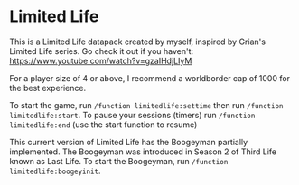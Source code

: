 # Limited Life
This is a Limited Life datapack created by myself, inspired by Grian's Limited Life series. 
Go check it out if you haven't: https://www.youtube.com/watch?v=gzaIHdjLIyM

For a player size of 4 or above, I recommend a worldborder cap of 1000 for the best experience.

To start the game, run `/function limitedlife:settime` then run `/function limitedlife:start`.
To pause your sessions (timers) run `/function limitedlife:end` (use the start function to resume)

This current version of Limited Life has the Boogeyman partially implemented. The Boogeyman was introduced in Season 2 of Third Life known as Last Life.
To start the Boogeyman, run `/function limitedlife:boogeyinit`.